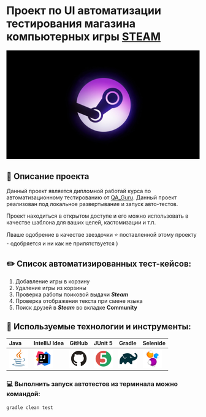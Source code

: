 # Проект по UI автоматизации тестирования магазина компьютерных игры [STEAM](https://store.steampowered.com/) 




![UUZEtqRIObvUmrG3_noHRg.jpeg](picturies%2FUUZEtqRIObvUmrG3_noHRg.jpeg)



## 📝 Описание проекта 
Данный проект является дипломной работай курса по автоматизационному тестированию от [QA_Guru](https://qa.guru/?utm_source=yandex&utm_medium=cpc&utm_campaign=Search%2FBrand&utm_content=type1.1.premium.13541539116.desktop...none.search.Смоленск&utm_term=qa%20guru&yclid=11201726552105025535). 
Данный проект реализован под локальное развертывание и запуск авто-тестов. 

Проект находиться в открытом доступе и его  можно использовать в качестве шаблона для ваших целей, кастомизации и т.п.

Лваше одобрение в качестве звездочки ⭐️ поставленной этому проекту - одобряется и ни как не припятствуется ) 



##  ✏️ Список автоматизированных тест-кейсов:
1. Добавление игры в  корзину 
2. Удаление игры из корзины 
3. Проверка работы поиковой выдачи _**Steam**_
4. Проверка отображения текста при смене языка 
5. Поиск друзей в _**Steam**_ во вкладке **Community**



## 🧰 Используемые технологии и инструменты:
| Java                                                                                                    | IntelliJ Idea                                                                                                                | GitHub                                                                                                    | JUnit 5                                                                                                          | Gradle                                                                                                    | Selenide                                                                                                        |
|:--------------------------------------------------------------------------------------------------------|------------------------------------------------------------------------------------------------------------------------------|-----------------------------------------------------------------------------------------------------------|------------------------------------------------------------------------------------------------------------------|-----------------------------------------------------------------------------------------------------------|-----------------------------------------------------------------------------------------------------------------|
| <a href="https://www.java.com/"><img alt="Java" height="50" src="picturies/Java.svg" width="50"/></a> | <a id ="tech" href="https://www.jetbrains.com/idea/"><img alt="IDEA" height="50" src="picturies/Idea.svg" width="50"/></a> | <a href="https://github.com/"><img alt="Github" height="50" src="picturies/GitHub.svg" width="50"/></a> | <a href="https://junit.org/junit5/"><img alt="JUnit 5" height="50" src="picturies/Junit5.svg" width="50"/></a> | <a href="https://gradle.org/"><img alt="Gradle" height="50" src="picturies/Gradle.svg" width="50"/></a> | <a href="https://selenide.org/"><img alt="Selenide" height="50" src="picturies/Selenide.svg" width="50"/></a> | 


###  💻 Выполнить запуск автотестов из терминала можно командой:  

`gradle clean test`